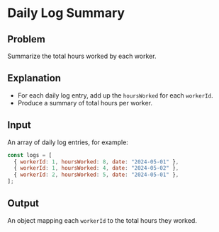 # Daily Log Summary

## Problem

Summarize the total hours worked by each worker.

## Explanation

- For each daily log entry, add up the `hoursWorked` for each `workerId`.
- Produce a summary of total hours per worker.

## Input

An array of daily log entries, for example:

```js
const logs = [
  { workerId: 1, hoursWorked: 8, date: "2024-05-01" },
  { workerId: 1, hoursWorked: 4, date: "2024-05-02" },
  { workerId: 2, hoursWorked: 5, date: "2024-05-01" },
];
```

## Output

An object mapping each `workerId` to the total hours they worked.
